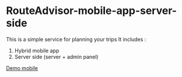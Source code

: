 # RouteAdvisor-mobile-app-server-side
This is a simple service for planning your trips
It includes :
  1. Hybrid mobile app
  2. Server side (server + admin panel)


[Demo mobile](https://www.youtube.com/watch?v=-V8DQ0wIdP4)
